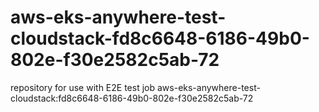 # aws-eks-anywhere-test-cloudstack-fd8c6648-6186-49b0-802e-f30e2582c5ab-72
repository for use with E2E test job aws-eks-anywhere-test-cloudstack:fd8c6648-6186-49b0-802e-f30e2582c5ab-72
